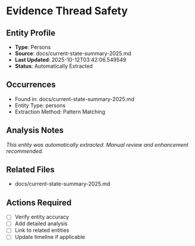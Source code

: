 # Evidence Thread Safety

## Entity Profile
- **Type**: Persons
- **Source**: docs/current-state-summary-2025.md
- **Last Updated**: 2025-10-12T03:42:06.549549
- **Status**: Automatically Extracted

## Occurrences
- Found in: docs/current-state-summary-2025.md
- Entity Type: persons
- Extraction Method: Pattern Matching

## Analysis Notes
*This entity was automatically extracted. Manual review and enhancement recommended.*

## Related Files
- docs/current-state-summary-2025.md

## Actions Required
- [ ] Verify entity accuracy
- [ ] Add detailed analysis
- [ ] Link to related entities
- [ ] Update timeline if applicable
